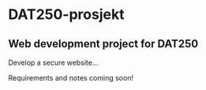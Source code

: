 # DAT250-prosjekt

## Web development project for DAT250

Develop a secure website...

Requirements and notes coming soon!

